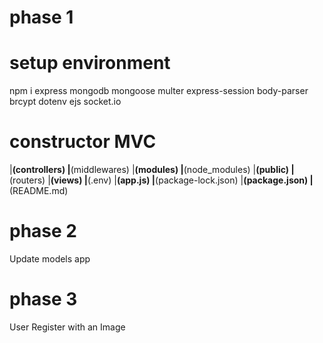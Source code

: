 
# phase 1
# setup environment
npm i express mongodb mongoose multer express-session body-parser brcypt dotenv ejs socket.io

# constructor MVC
|__(controllers) 
|__(middlewares) 
|__(modules) 
|__(node_modules) 
|__(public) 
|__(routers) 
|__(views) 
|__(.env) 
|__(app.js) 
|__(package-lock.json) 
|__(package.json) 
|__(README.md)


# phase 2

Update models app

# phase 3

User Register with an Image